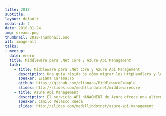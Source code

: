 ```yaml
---
title: 2018
subtitle: 
layout: default
modal-id: 2
date: 2018-01-24
img: dreams.png
thumbnail: 2018-thumbnail.png
alt: image-alt
talks:
- meetup: 
  date: enero
  title: Middleware para .Net Core y Azure Api Management
  talk:
    - title: Middleware para .Net Core y Azure Api Management
      description: Una guía rápida de cómo migrar los HttpHandlers y los HttpModules al middleware de .NET Core
      speaker: Eliana Caraballo
      github: https://github.com/elianaca/MiddlewareExample
      slides: http://slides.com/medellindotnet/middlewarecore
    - title: Azure Api Management
      description: El servicio API MANAGMENT de Azure ofrece una alternativa muy útil para la gestión y administración de una API, funciona como un proxy que evita que se tenga que crear toda la infraestructura y el código que controla la autenticación, autorización, csantidad de request por usuario, cuotas, ancho de banda y reglas particulares a ciertos usuarios, en lugar de eso el desarrollador solo se debe preocupar por crear el CRUD y hospedarlo en algún lugar del mundo, este servicio de Azure se encarga del resto.
      speaker: Camilo Velasco Rueda
      slides: http://slides.com/medellindotnet/azure-api-management
---
```

